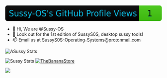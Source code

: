 [<img src="https://raw.githubusercontent.com/Sussy-OS/Sussy-OS/main/profile-views.svg" height="50"/>](https://github.com/Sussy-OS)
- 👋 Hi, We are @Sussy-OS
- 👀 Look out for the 1st edition of SussyS0S, desktop sussy tools!
- 📫 Email us at SussyS0S-Operating-Systems@protonmail.com


![ASussy Stats](https://github-readme-stats.vercel.app/api?username=Sussy-OS&bg_color=30,e96443,904e95&title_color=fff&text_color=fff)

![Sussy Stats](https://github-readme-stats.vercel.app/api?username=Sussy-OS&show_icons=true&bg_color=DEG,fa9372,e67097&title_color=fff&text_color=fff)
[![TheBananaStore](https://github-readme-stats.vercel.app/api/pin/?username=TheBananaStore&repo=TheBananaStore&bg_color=DEG,fa9372,e67097&title_color=fff&text_color=fff)](https://github.com/TheBananaStore/TheBananaStore)

<!---
Sussy-OS/Sussy-OS is a ✨ special ✨ repository because its `README.md` (this file) appears on your GitHub profile.
You can click the Preview link to take a look at your changes.
--->

![]([https://bit.ly/3OqI0fl])
